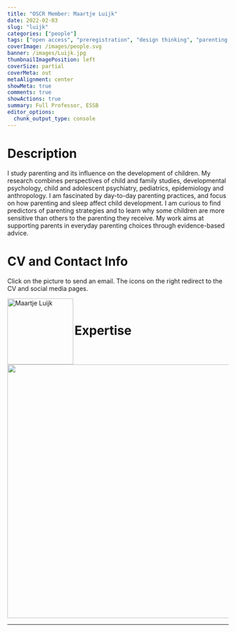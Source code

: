 ```yaml
---
title: "OSCR Member: Maartje Luijk"
date: 2022-02-03
slug: "luijk"
categories: ["people"]
tags: ["open access", "preregistration", "design thinking", "parenting studies", "school-essb"] # top 3 categories + unique + school
coverImage: /images/people.svg
banner: /images/Luijk.jpg
thumbnailImagePosition: left
coverSize: partial
coverMeta: out
metaAlignment: center
showMeta: true
comments: true
showActions: true
summary: Full Professor, ESSB  
editor_options: 
  chunk_output_type: console
---
```




# Description

I study parenting and its influence on the development of children. My research combines perspectives of child and family studies, developmental psychology, child and adolescent psychiatry, pediatrics, epidemiology and anthropology. I am fascinated by day-to-day parenting practices, and focus on how parenting and sleep affect child development. I am curious to find predictors of parenting strategies and to learn why some children are more sensitive than others to the parenting they receive. My work aims at supporting parents in everyday parenting choices through evidence-based advice.

# CV and Contact Info

Click on the picture to send an email. The icons on the right redirect to the CV and social media pages.

<!-- EMAIL -->
<p>
  <a href="mailto:luijk@essb.eur.nl">
  <img border="0" alt="Maartje Luijk" src="/images/Luijk.jpg" width="150" height="150" align="left">
  </a>
</p>

<!-- CV -->
<p align="center">
  <a href="https://pure.eur.nl/en/persons/pcm-maartje-luijk" class="fa fa-file fa-2x" style="color:#00B969;">
  </a>
</p>

<!-- LINKEDIN -->
<p align="center">
  <a href="https://www.linkedin.com/in/maartjeluijk/" class="fa fa-linkedin fa-2x" style="color:#000000;">
  </a>
</p>

<!-- RESEARCHGATE -->
<p align="center">
  <a href="https://www.researchgate.net/profile/Maartje_Luijk/" class="ai ai-researchgate fa-2x" style="color:#000000;">
  </a>
</p>

<BR>

# Expertise

<img src="{{< blogdown/postref >}}index_files/figure-html/radarPlot-1.png" width="576" />

***


